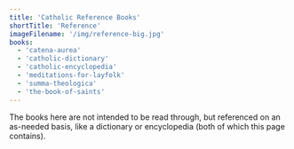 ```yaml
---
title: 'Catholic Reference Books'
shortTitle: 'Reference'
imageFilename: '/img/reference-big.jpg'
books:
  - 'catena-aurea'
  - 'catholic-dictionary'
  - 'catholic-encyclopedia'
  - 'meditations-for-layfolk'
  - 'summa-theologica'
  - 'the-book-of-saints'
---
```


The books here are not intended to be read through, but referenced on an as-needed basis, like a dictionary or encyclopedia (both of which this page contains).